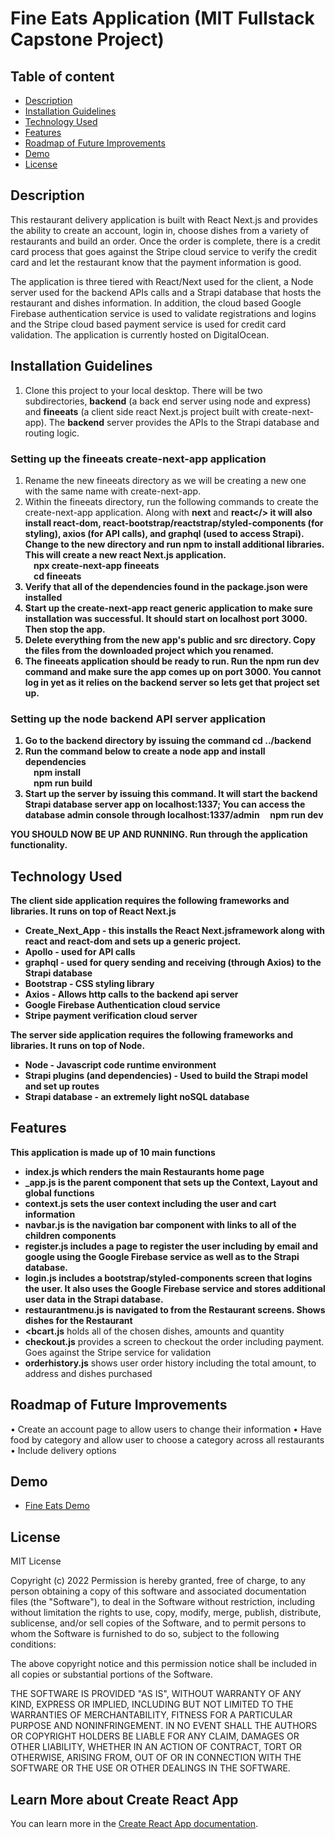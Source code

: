 # Fine Eats Application (MIT Fullstack Capstone Project)

## Table of content

- [Description](#description)
- [Installation Guidelines](#installation-guidelines)
- [Technology Used](#technology-used)
- [Features](#features)
- [Roadmap of Future Improvements](#roadmap-of-future-improvements)
- [Demo](#demo)
- [License](#license)

## Description
This restaurant delivery application is built with React Next.js and provides the ability to create an account, login in, choose dishes from a variety of restaurants and build an order.  Once the order is complete,  there is a credit card process that goes against the Stripe cloud service to verify the credit card and let the restaurant know that the payment information is good.

The application is three tiered with React/Next used for the client,  a Node server used for the backend APIs calls and a Strapi database that hosts the restaurant and dishes information.   In addition,  the cloud based Google Firebase authentication service is used to validate registrations and logins and the Stripe cloud based payment service is used for credit card validation.   The application is currently hosted on DigitalOcean.

## Installation Guidelines 
1. Clone this project to your local desktop.   There will be two subdirectories, <b>backend</b> (a back end server using node and express) and <b>fineeats</b> (a client side react Next.js project built with create-next-app).  The <b>backend</b> server provides the APIs to the Strapi database and routing logic.   

### Setting up the fineeats create-next-app application
1. Rename the new fineeats directory as we will be creating a new one with the same name with create-next-app.
2. Within the fineeats directory, run the following commands to create the create-next-app application.  Along with <b>next</b> and <b>react</> it will also install react-dom, react-bootstrap/reactstrap/styled-components (for styling), axios (for API calls),  and graphql (used to access Strapi).  Change to the new directory and run npm to install additional libraries.   This will create a new react Next.js application.   
&nbsp;&nbsp;&nbsp;   npx create-next-app fineeats  
&nbsp;&nbsp;&nbsp;   cd fineeats 
3. Verify that all of the dependencies found in the package.json were installed
4. Start up the create-next-app react generic application to make sure installation was successful.  It should start on localhost port 3000.  Then stop the app.
4. Delete everything from the new app's public and src directory.   Copy the files from the downloaded project which you renamed.
6. The <b>fineeats</b> application should be ready to run.  Run the <b>npm run dev</b> command and make sure the app comes up on port 3000.  You cannot log in yet as it relies on the backend server so lets get that project set up.   

### Setting up the node backend API server application
1. Go to the backend directory by issuing the command cd ../backend
2. Run the command below to create a node app and install dependencies  
&nbsp;&nbsp;&nbsp;   npm install  
&nbsp;&nbsp;&nbsp;   npm run build
3. Start up the server by issuing this command.   It will start the backend Strapi database server app on localhost:1337;  You can access the database admin console through localhost:1337/admin
&nbsp;&nbsp;&nbsp;   npm run dev

YOU SHOULD NOW BE UP AND RUNNING.  Run through the application functionality.  

## Technology Used
The client side application requires the following frameworks and libraries.   It runs on top of React Next.js
 - <b>Create_Next_App</b> - this installs the React Next.jsframework along with react and react-dom and sets up a generic project.
 - <b>Apollo</b> - used for API calls
 - <b>graphql</b> - used for query sending and receiving (through Axios) to the Strapi database
 - <b>Bootstrap</b> - CSS styling library    
 - <b>Axios</b> - Allows http calls to the backend api server
 - <b>Google Firebase</b> Authentication cloud service
 - <b>Stripe</b> payment verification cloud server
    
The server side application requires the following frameworks and libraries.   It runs on top of Node.
 - <b>Node</b> - Javascript code runtime environment 
 - <b>Strapi plugins (and dependencies)</b> - Used to build the Strapi model and set up routes
 - <b>Strapi database</b> - an extremely light noSQL database
## Features
This application is made up of 10 main functions
  - <b>index.js</b> which renders the main Restaurants home page
  - <b>_app.js</b> is the parent component that sets up the Context, Layout and global functions
  - <b>context.js</b> sets the user context including the user and cart information
  - <b>navbar.js</b> is the navigation bar component with links to all of the children components
  - <b>register.js</b> includes a page to register the user including by email and google using the Google Firebase service as well as to the Strapi database.
  - <b>login.js</b> includes a bootstrap/styled-components screen that logins the user.   It also uses the Google Firebase service and stores additional user data in the Strapi database.
  - <b>restaurantmenu.js</b> is navigated to from the Restaurant screens.  Shows dishes for the Restaurant
  - <bcart.js</b> holds all of the chosen dishes, amounts and quantity
  - <b>checkout.js</b> provides a screen to checkout the order including payment.   Goes against the Stripe service for validation
  - <b>orderhistory.js</b> shows user order history including the total amount, to address and dishes purchased
 
## Roadmap of Future Improvements
•	Create an account page to allow users to change their information
•	Have food by category and allow user to choose a category across all restaurants
•	Include delivery options

## Demo
* [Fine Eats Demo](http://164.92.99.205/)

## License

MIT License

Copyright (c) 2022
Permission is hereby granted, free of charge, to any person obtaining a copy of this software and associated documentation files (the "Software"), to deal in the Software without restriction, including without limitation the rights to use, copy, modify, merge, publish, distribute, sublicense, and/or sell copies of the Software, and to permit persons to whom the Software is furnished to do so, subject to the following conditions:

The above copyright notice and this permission notice shall be included in all copies or substantial portions of the Software.

THE SOFTWARE IS PROVIDED "AS IS", WITHOUT WARRANTY OF ANY KIND, EXPRESS OR IMPLIED, INCLUDING BUT NOT LIMITED TO THE WARRANTIES OF MERCHANTABILITY, FITNESS FOR A PARTICULAR PURPOSE AND NONINFRINGEMENT. IN NO EVENT SHALL THE AUTHORS OR COPYRIGHT HOLDERS BE LIABLE FOR ANY CLAIM, DAMAGES OR OTHER LIABILITY, WHETHER IN AN ACTION OF CONTRACT, TORT OR OTHERWISE, ARISING FROM, OUT OF OR IN CONNECTION WITH THE SOFTWARE OR THE USE OR OTHER DEALINGS IN THE SOFTWARE.

## Learn More about Create React App

You can learn more in the [Create React App documentation](https://facebook.github.io/create-react-app/docs/getting-started).

